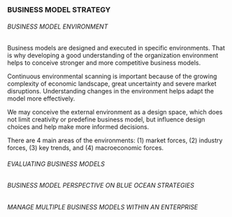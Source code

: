 ### BUSINESS MODEL STRATEGY

###### BUSINESS MODEL ENVIRONMENT

Business models are designed and executed in specific environments. That is why developing a good understanding of the organization environment helps to conceive stronger and more competitive business models.

Continuous environmental scanning is important because of the growing complexity of economic landscape, great uncertainty and severe market disruptions. Understanding changes in the environment helps adapt the model more effectively.

We may conceive the external environment as a design space, which does not limit creativity or predefine business model, but influence design choices and help make more informed decisions.

There are 4 main areas of the environments: (1) market forces, (2) industry forces, (3) key trends, and (4) macroeconomic forces. 

###### EVALUATING BUSINESS MODELS

###### BUSINESS MODEL PERSPECTIVE ON BLUE OCEAN STRATEGIES

###### MANAGE MULTIPLE BUSINESS MODELS WITHIN AN ENTERPRISE
